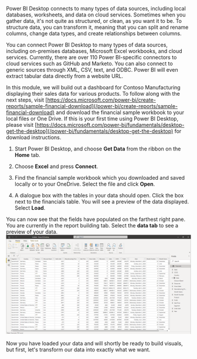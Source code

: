 Power BI Desktop connects to many types of data sources, including local databases, worksheets, and data on cloud services. Sometimes when you gather data, it's not quite as structured, or clean, as you want it to be. To structure data, you can transform it, meaning that you can split and rename columns, change data types, and create relationships between columns.

You can connect Power BI Desktop to many types of data sources, including on-premises databases, Microsoft Excel workbooks, and cloud services. Currently, there are over 110 Power BI-specific connectors to cloud services such as GitHub and Marketo. You can also connect to generic sources through XML, CSV, text, and ODBC. Power BI will even extract tabular data directly from a website URL.

In this module, we will build out a dashboard for Contoso Manufacturing displaying their sales data for various products. To follow along with the next steps, visit [https://docs.microsoft.com/power-bi/create-reports/sample-financial-download](/power-bi/create-reports/sample-financial-download) and download the financial sample workbook to your local files or One Drive.  If this is your first time using Power BI Desktop, please visit [https://docs.microsoft.com/power-bi/fundamentals/desktop-get-the-desktop](/power-bi/fundamentals/desktop-get-the-desktop) for download instructions.

1. Start Power BI Desktop, and choose **Get Data** from the ribbon on the **Home** tab.

2. Choose **Excel** and press **Connect**.

3. Find the financial sample workbook which you downloaded and saved locally or to your OneDrive. Select the file and click **Open**.

4. A dialogue box with the tables in your data should open. Click the box next to the financials table. You will see a preview of the data displayed. Select **Load**.

You can now see that the fields have populated on the farthest right pane. You are currently in the report building tab. Select the **data tab** to see a preview of your data.
    [ ![Excel data in Power BI](../media/data-tab.png) ](../media/data-tab.png#lightbox)

Now you have loaded your data and will shortly be ready to build visuals, but first, let's transform our data into exactly what we want.